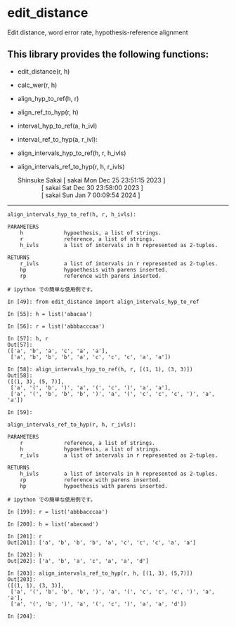 # edit_distance
Edit distance, word error rate, hypothesis-reference alignment


## This library provides the following functions:

- edit_distance(r, h)
- calc_wer(r, h)
- align_hyp_to_ref(h, r)
- align_ref_to_hyp(r, h)
- interval_hyp_to_ref(a, h_ivl)
- interval_ref_to_hyp(a, r_ivl):
- align_intervals_hyp_to_ref(h, r, h_ivls)
- align_intervals_ref_to_hyp(r, h, r_ivls)

  Shinsuke Sakai [ sakai Mon Dec 25 23:51:15 2023 ]  
  &emsp; &emsp; &emsp; [ sakai Sat Dec 30 23:58:00 2023 ]  
  &emsp; &emsp; &emsp; [ sakai Sun Jan  7 00:09:54 2024 ] 
---
```
align_intervals_hyp_to_ref(h, r, h_ivls):
    
PARAMETERS
    h             hypoethesis, a list of strings.
    r             reference, a list of strings.
    h_ivls        a list of intervals in h represented as 2-tuples.

RETURNS
    r_ivls        a list of intervals in r represented as 2-tuples.
    hp            hypoethesis with parens inserted.
    rp            reference with parens inserted.
```

```
# ipython での簡単な使用例です。

In [49]: from edit_distance import align_intervals_hyp_to_ref

In [55]: h = list('abacaa')

In [56]: r = list('abbbacccaa')

In [57]: h, r
Out[57]: 
(['a', 'b', 'a', 'c', 'a', 'a'],
 ['a', 'b', 'b', 'b', 'a', 'c', 'c', 'c', 'a', 'a'])

In [58]: align_intervals_hyp_to_ref(h, r, [(1, 1), (3, 3)])
Out[58]: 
([(1, 3), (5, 7)],
 ['a', '(', 'b', ')', 'a', '(', 'c', ')', 'a', 'a'],
 ['a', '(', 'b', 'b', 'b', ')', 'a', '(', 'c', 'c', 'c', ')', 'a', 'a'])

In [59]: 
```

```
align_intervals_ref_to_hyp(r, h, r_ivls):

PARAMETERS
    r             reference, a list of strings.
    h             hypoethesis, a list of strings.
    r_ivls        a list of intervals in r represented as 2-tuples.

RETURNS
    h_ivls        a list of intervals in h represented as 2-tuples.
    rp            reference with parens inserted.
    hp            hypoethesis with parens inserted.

```

```
# ipython での簡単な使用例です。

In [199]: r = list('abbbacccaa')

In [200]: h = list('abacaad')

In [201]: r
Out[201]: ['a', 'b', 'b', 'b', 'a', 'c', 'c', 'c', 'a', 'a']

In [202]: h
Out[202]: ['a', 'b', 'a', 'c', 'a', 'a', 'd']

In [203]: align_intervals_ref_to_hyp(r, h, [(1, 3), (5,7)])
Out[203]: 
([(1, 1), (3, 3)],
 ['a', '(', 'b', 'b', 'b', ')', 'a', '(', 'c', 'c', 'c', ')', 'a', 'a'],
 ['a', '(', 'b', ')', 'a', '(', 'c', ')', 'a', 'a', 'd'])

In [204]: 

```

